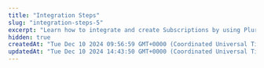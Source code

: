 ```yaml
---
title: "Integration Steps"
slug: "integration-steps-5"
excerpt: "Learn how to integrate and create Subscriptions by using Plural APIs."
hidden: true
createdAt: "Tue Dec 10 2024 09:56:59 GMT+0000 (Coordinated Universal Time)"
updatedAt: "Tue Dec 10 2024 14:43:50 GMT+0000 (Coordinated Universal Time)"
---
```

